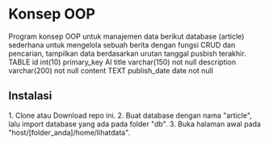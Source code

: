 # Konsep OOP
Program konsep OOP untuk manajemen data berikut database (article)
sederhana untuk mengelola sebuah berita dengan fungsi CRUD dan pencarian,
tampilkan data berdasarkan urutan tanggal pusbish terakhir.
	TABLE
	id int(10) primary_key AI
	title varchar(150) not null
	description varchar(200) not null
	content TEXT
	publish_date date not null

<h2>Instalasi</h2>
1. Clone atau Download repo ini.
2. Buat database dengan nama "article", lalu import database yang ada pada folder "db".
3. Buka halaman awal pada "host/[folder_anda]/home/lihatdata".
